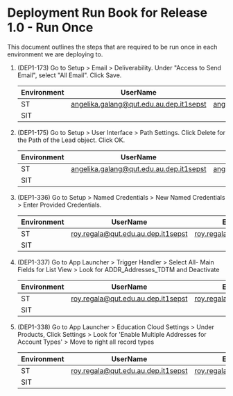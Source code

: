 # Deployment Run Book for Release 1.0 - Run Once

This document outlines the steps that are required to be run once in each environment we are deploying to.

1. (DEP1-173) Go to Setup > Email > Deliverability. Under "Access to Send Email", select "All Email". Click Save. 
   

      | Environment  | UserName                                  | Email                        | 
      |--------------|-------------------------------------------|------------------------------|
      | ST           |angelika.galang@qut.edu.au.dep.it1sepst    |angelika.galang@qut.edu.au    | 
      | SIT          |                                           |                              | 

2. (DEP1-175) Go to Setup > User Interface > Path Settings. Click Delete for the Path of the Lead object. Click OK.
   
      | Environment  | UserName                                  | Email                        | 
      |--------------|-------------------------------------------|------------------------------|
      | ST           |angelika.galang@qut.edu.au.dep.it1sepst    |angelika.galang@qut.edu.au    | 
      | SIT          |                                           |                              | 

3. (DEP1-336) Go to Setup > Named Credentials > New Named Credentials > Enter Provided Credentials.
   
      | Environment  | UserName                                  | Email                        | 
      |--------------|-------------------------------------------|------------------------------|
      | ST           |roy.regala@qut.edu.au.dep.it1sepst         |roy.regala@qut.edu.au         | 
      | SIT          |                                           |                              | 
4. (DEP1-337) Go to App Launcher > Trigger Handler > Select All- Main Fields for List View > Look for ADDR_Addresses_TDTM and Deactivate
   
      | Environment  | UserName                                  | Email                        | 
      |--------------|-------------------------------------------|------------------------------|
      | ST           |roy.regala@qut.edu.au.dep.it1sepst         |roy.regala@qut.edu.au         | 
      | SIT          |                                           |                              | 
5. (DEP1-338) Go to App Launcher > Education Cloud Settings > Under Products, Click Settings > Look for 'Enable Multiple Addresses for Account Types' > Move to right all record types
   
      | Environment  | UserName                                  | Email                        | 
      |--------------|-------------------------------------------|------------------------------|
      | ST           |roy.regala@qut.edu.au.dep.it1sepst         |roy.regala@qut.edu.au         | 
      | SIT          |                                           |                              | 
